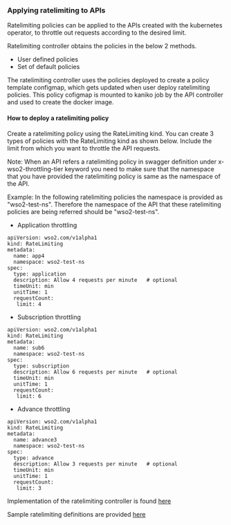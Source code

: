 ### Applying ratelimiting to APIs

Ratelimiting policies can be applied to the APIs created with the kubernetes operator, to throttle out requests according to the desired limit.

Ratelimiting controller obtains the policies in the below 2 methods.
* User defined policies 
* Set of default policies

The ratelimiting controller uses the policies deployed to create a policy template configmap, which gets updated when user deploy ratelimiting policies.
This policy cofigmap is mounted to kaniko job by the API controller and used to create the docker image.

#### How to deploy a ratelimiting policy

Create a ratelimiting policy using the RateLimiting kind. You can create 3 types of policies with the RateLimiting kind as shown below.
Include the limit from which you want to throttle the API requests.

Note: When an API refers a ratelimiting policy in swagger definition under x-wso2-throttling-tier keyword you need to make sure that the namespace that you have
provided the ratelimiting policy is same as the namespace of the API. 

Example: In the following ratelimiting policies the namespace is provided as "wso2-test-ns". Therefore the namespace of the API that these ratelimiting policies are being
referred should be "wso2-test-ns". 

* Application throttling
```
apiVersion: wso2.com/v1alpha1
kind: RateLimiting
metadata:
  name: app4
  namespace: wso2-test-ns
spec:
  type: application             
  description: Allow 4 requests per minute   # optional
  timeUnit: min
  unitTime: 1
  requestCount:
   limit: 4
```

* Subscription throttling
```
apiVersion: wso2.com/v1alpha1
kind: RateLimiting
metadata:
  name: sub6
  namespace: wso2-test-ns
spec:
  type: subscription             
  description: Allow 6 requests per minute   # optional
  timeUnit: min
  unitTime: 1
  requestCount:
   limit: 6
```
* Advance throttling 
```
apiVersion: wso2.com/v1alpha1
kind: RateLimiting
metadata:
  name: advance3
  namespace: wso2-test-ns
spec:
  type: advance             
  description: Allow 3 requests per minute   # optional
  timeUnit: min
  unitTime: 1
  requestCount:
   limit: 3
```

Implementation of the ratelimiting controller is found [here](https://github.com/wso2/k8s-api-operator/blob/master/api-operator/pkg/controller/ratelimiting/ratelimiting_controller.go)

Sample ratelimiting definitions are provided [here](../../../api-operator/deploy/sample-definitions/wso2_v1alpha1_ratelimiting_cr.yaml)
